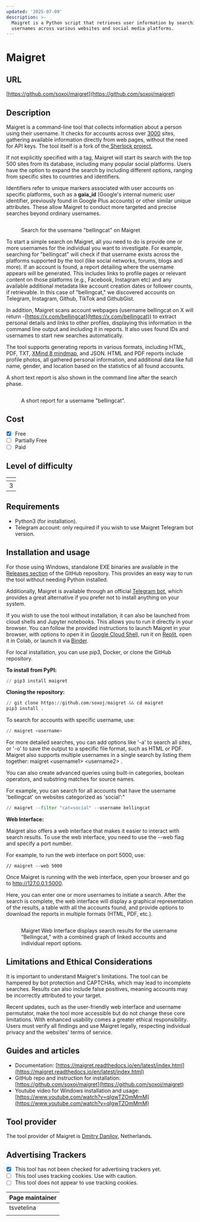 ```yaml
---
updated: '2025-07-09'
description: >-
  Maigret is a Python script that retrieves user information by searching for
  usernames across various websites and social media platforms.
---
```


# Maigret

## URL

[https://github.com/soxoj/maigret](https://github.com/soxoj/maigret)

## Description

Maigret is a command-line tool that collects information about a person using their username. It checks for accounts across over [3000](https://github.com/soxoj/maigret/blob/main/sites.md) sites, gathering available information directly from web pages, without the need for API keys. The tool itself is a fork of the[ Sherlock project.](https://github.com/sherlock-project/sherlock)

If not explicitly specified with a tag, Maigret will start its search with the top 500 sites from its database, including many popular social platforms. Users have the option to expand the search by including different options, ranging from specific sites to countries and identifiers.

Identifiers refer to unique markers associated with user accounts on specific platforms, such as a **gaia\_id** (Google's internal numeric user identifier, previously found in Google Plus accounts) or other similar unique attributes. These allow Maigret to conduct more targeted and precise searches beyond ordinary usernames.

<figure><img src=".gitbook/assets/maigret.png" alt=""><figcaption><p>Search for the username "bellingcat" on Maigret</p></figcaption></figure>

To start a simple search on Maigret, all you need to do is provide one or more usernames for the individual you want to investigate. For example, searching for "bellingcat" will check if that username exists across the platforms supported by the tool (like social networks, forums, blogs and more). If an account is found, a report detailing where the username appears will be generated. This includes links to profile pages or relevant content on those platforms (e.g., Facebook, Instagram etc) and any available additional metadata like account creation dates or follower counts, if retrievable. In this case of "bellingcat," we discovered accounts on Telegram, Instagram, Github, TikTok and GithubGist.

In addition, Maigret scans account webpages (username bellingcat on X will return -[https://x.com/bellingcat](https://x.com/bellingcat)) to extract personal details and links to other profiles, displaying this information in the command line output and including it in reports. It also uses found IDs and usernames to start new searches automatically.

The tool supports generating reports in various formats, including HTML, PDF, TXT, [XMind 8 mindmap](https://xmind.app/user-guide/xmind/), and JSON. HTML and PDF reports include profile photos, all gathered personal information, and additional data like full name, gender, and location based on the statistics of all found accounts.

A short text report is also shown in the command line after the search phase.

<figure><img src=".gitbook/assets/Maigret2.png" alt=""><figcaption><p>A short report for a username "bellingcat".</p></figcaption></figure>

## Cost

* [x] Free
* [ ] Partially Free
* [ ] Paid

## Level of difficulty

<table><thead><tr><th data-type="rating" data-max="5"></th></tr></thead><tbody><tr><td>3</td></tr></tbody></table>

## Requirements

* Python3 (for installation).
* Telegram account: only required if you wish to use Maigret Telegram bot version.

## Installation and usage

For those using Windows, standalone EXE binaries are available in the [Releases section](https://github.com/soxoj/maigret/releases) of the GitHub repository. This provides an easy way to run the tool without needing Python installed.

Additionally, Maigret is available through an official [Telegram bot](https://t.me/osint_maigret_bot), which provides a great alternative if you prefer not to install anything on your system.

If you wish to use the tool without installation, it can also be launched from cloud shells and Jupyter notebooks. This allows you to run it directly in your browser. You can follow the provided instructions to launch Maigret in your browser, with options to open it in [Google Cloud Shell,](https://shell.cloud.google.com/) run it on [Replit](https://replit.com), open it in Colab, or launch it via [Binder](https://mybinder.org).

For local installation, you can use pip3, Docker, or clone the GitHub repository.

**To install from PyPl:**

```python
// pip3 install maigret
```

**Cloning the repository:**

```python
// git clone https://github.com/soxoj/maigret && cd maigret
pip3 install .
```

To search for accounts with specific username, use:

```python
// maigret <username>
```

For more detailed searches, you can add options like '-a' to search all sites, or '-o' to save the output to a specific file format, such as HTML or PDF. Maigret also supports multiple usernames in a single search by listing them together: maigret \<username1> \<username2> .

You can also create advanced queries using built-in categories, boolean operators, and substring matches for source names.

For example, you can search for all accounts that have the username 'bellingcat' on websites categorized as 'social':"

```python
// maigret --filter "cat=social" --username bellingcat
```

**Web Interface:**

Maigret also offers a web interface that makes it easier to interact with search results. To use the web interface, you need to use the --web flag and specify a port number.

For example, to run the web interface on port 5000, use:

```
// maigret --web 5000
```

Once Maigret is running with the web interface, open your browser and go to http://127.0.0.1:5000.

Here, you can enter one or more usernames to initiate a search. After the search is complete, the web interface will display a graphical representation of the results, a table with all the accounts found, and provide options to download the reports in multiple formats (HTML, PDF, etc.).

<figure><img src=".gitbook/assets/bellingcat_web_maigret.png" alt=""><figcaption><p>Maigret Web Interface displays search results for the username “Bellingcat,” with a combined graph of linked accounts and individual report options.</p></figcaption></figure>

## Limitations and Ethical Considerations

It is important to understand Maigret's limitations. The tool can be hampered by bot protection and CAPTCHAs, which may lead to incomplete searches. Results can also include false positives, meaning accounts may be incorrectly attributed to your target.

Recent updates, such as the user-friendly web interface and username permutator, make the tool more accessible but do not change these core limitations. With enhanced usability comes a greater ethical responsibility. Users must verify all findings and use Maigret legally, respecting individual privacy and the websites' terms of service.

## Guides and articles

* Documentation: [https://maigret.readthedocs.io/en/latest/index.html](https://maigret.readthedocs.io/en/latest/index.html)
* GitHub repo and instruction for installation: [https://github.com/soxoj/maigret](https://github.com/soxoj/maigret)
* Youtube video for Windows installation and usage: [https://www.youtube.com/watch?v=qIgwTZOmMmM](https://www.youtube.com/watch?v=qIgwTZOmMmM)

## Tool provider

The tool provider of Maigret is [Dmitry Danilov](https://www.linkedin.com/in/danilov-d/), Netherlands.

## Advertising Trackers

* [x] This tool has not been checked for advertising trackers yet.
* [ ] This tool uses tracking cookies. Use with caution.
* [ ] This tool does not appear to use tracking cookies.

| Page maintainer |
| --------------- |
| tsvetelina      |
|                 |
